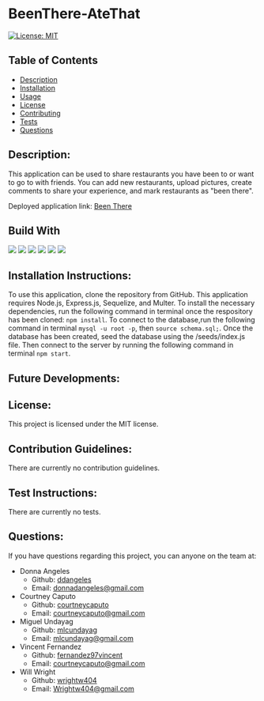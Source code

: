 # BeenThere-AteThat

[![License: MIT](https://img.shields.io/badge/License-MIT-blue.svg)](https://opensource.org/licenses/MIT)

## Table of Contents
- [Description](#description)
- [Installation](#installation)
- [Usage](#usage)
- [License](#license)
- [Contributing](#contributing)
- [Tests](#tests)
- [Questions](#questions)
    
## Description: <a name="description"></a>
This application can be used to share restaurants you have been to or want to go to with friends. You can add new restaurants, upload pictures, create comments to share your experience, and mark restaurants as "been there".  

Deployed application link: <a href="">Been There</a>

## Build With
<img src="https://img.shields.io/badge/Node.js-339933?style=for-the-badge&logo=nodedotjs&logoColor=white"/> <img src="https://img.shields.io/badge/Express.js-000000?style=for-the-badge&logo=express&logoColor=white" /> <img src="https://img.shields.io/badge/MySQL-005C84?style=for-the-badge&logo=mysql&logoColor=white" /> <img src="https://img.shields.io/badge/npm-CB3837?style=for-the-badge&logo=npm&logoColor=white" />
<img src="https://img.shields.io/badge/Handlebars.js-f0772b?style=for-the-badge&logo=handlebarsdotjs&logoColor=black" /> <img src="https://img.shields.io/badge/Sequelize-52B0E7?style=for-the-badge&logo=Sequelize&logoColor=white" />
<img src="" />


## Installation Instructions: <a name="installation"></a>
To use this application, clone the repository from GitHub. This application requires Node.js, Express.js, Sequelize, and Multer. To install the necessary dependencies, run the following command in terminal once the respository has been cloned: `npm install`. To connect to the database,run the following command in terminal `mysql -u root -p`, then `source schema.sql;`. Once the database has been created, seed the database using the /seeds/index.js file. Then connect to the server by running the following command in terminal `npm start`.

## Future Developments: <a name="usage"></a>



## License: <a name="license"></a>
This project is licensed under the MIT license.

## Contribution Guidelines: <a name="contributing"></a>
There are currently no contribution guidelines.

## Test Instructions: <a name="tests"></a>
There are currently no tests.

## Questions: <a name="questions"></a>
If you have questions regarding this project, you can anyone on the team at:
* Donna Angeles
    * Github: <a href="https://github.com/ddangeles">ddangeles</a>
    * Email: <a href="mailto:donnadangeles@gmail.com">donnadangeles@gmail.com</a>
* Courtney Caputo
    * Github: <a href="https://github.com/courtneycaputo">courtneycaputo</a>
    * Email: <a href="mailto:courtneycaputo@gmail.com">courtneycaputo@gmail.com</a>
* Miguel Undayag
    * Github: <a href="https://github.com/mlcundayag">mlcundayag</a>
    * Email: <a href="mailto:mlcundayag@gmail.com">mlcundayag@gmail.com</a>
* Vincent Fernandez
    * Github: <a href="https://github.com/fernandez97vincent">fernandez97vincent</a>
    * Email: <a href="mailto:courtneycaputo@gmail.com">courtneycaputo@gmail.com</a>
* Will Wright
    * Github: <a href="https://github.com/wrightw404">wrightw404</a>
    * Email: <a href="mailto:Wrightw404@gmail.com">Wrightw404@gmail.com</a>